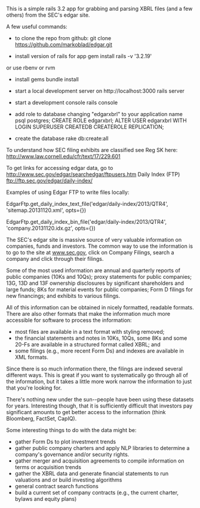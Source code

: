 This is a simple rails 3.2 app for grabbing and parsing XBRL files (and a few others) from the SEC's edgar site.

A few useful commands:

- to clone the repo from github:
git clone https://github.com/markoblad/edgar.git

- install version of rails for app
gem install rails -v '3.2.19'

or use rbenv or rvm

- install gems
bundle install

- start a local development server on http://localhost:3000
rails server

- start a development console
rails console

- add role to database changing "edgarxbrl" to your application name
psql postgres;
CREATE ROLE edgarxbrl;
ALTER USER edgarxbrl WITH LOGIN SUPERUSER CREATEDB CREATEROLE REPLICATION;

- create the database
rake db:create:all


To understand how SEC filing exhibits are classified see Reg SK here: http://www.law.cornell.edu/cfr/text/17/229.601

To get links for accessing edgar data, go to http://www.sec.gov/edgar/searchedgar/ftpusers.htm
Daily Index (FTP)
ftp://ftp.sec.gov/edgar/daily-index/


Examples of using Edgar FTP to write files locally:

EdgarFtp.get_daily_index_text_file('edgar/daily-index/2013/QTR4', 'sitemap.20131120.xml', opts={})

EdgarFtp.get_daily_index_bin_file('edgar/daily-index/2013/QTR4', 'company.20131120.idx.gz', opts={})

The SEC's edgar site is massive source of very valuable information on companies, funds and investors.  The common way to use the information is to go to the site at
www.sec.gov, click on Company Filings, search a company and click through their filings.

Some of the most used information are annual and quarterly reports of public companies (10Ks and 10Qs); proxy statements for public companies;  13G, 13D and 13F ownership disclosures by significant shareholders and large funds; 8Ks for material events for public companies; Form D filings for new financings; and exhibits to various filings.  

All of this information can be obtained in nicely formatted, readable formats.  There are also other formats that make the information much more accessible for software to process the information: 
- most files are available in a text format with styling removed;
- the financial statements and notes in 10Ks, 10Qs, some 8Ks and some 20-Fs are available in a structured format called XBRL; and
- some filings (e.g., more recent Form Ds) and indexes are available in XML formats.

Since there is so much information there, the filings are indexed several different ways.  This is great if you want to systematically go through all of the information, but it takes a little more work narrow the information to just that you're looking for.

There's nothing new under the sun--people have been using these datasets for years.  Interesting though, that it is sufficiently difficult that investors pay significant amounts to get better access to the information (think Bloomberg, FactSet, CapIQ).

Some interesting things to do with the data might be:
- gather Form Ds to plot investment trends
- gather public company charters and apply NLP libraries to determine a company's governance and/or security rights.
- gather merger and acquisition agreements to compile information on terms or acquisition trends
- gather the XBRL data and generate financial statements to run valuations and or build investing algorithms
- general contract search functions
- build a current set of company contracts (e.g., the current charter, bylaws and equity plans)











